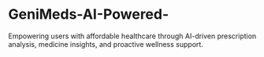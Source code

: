 # GeniMeds-AI-Powered-
Empowering users with affordable healthcare through AI-driven prescription analysis, medicine insights, and proactive wellness support.
